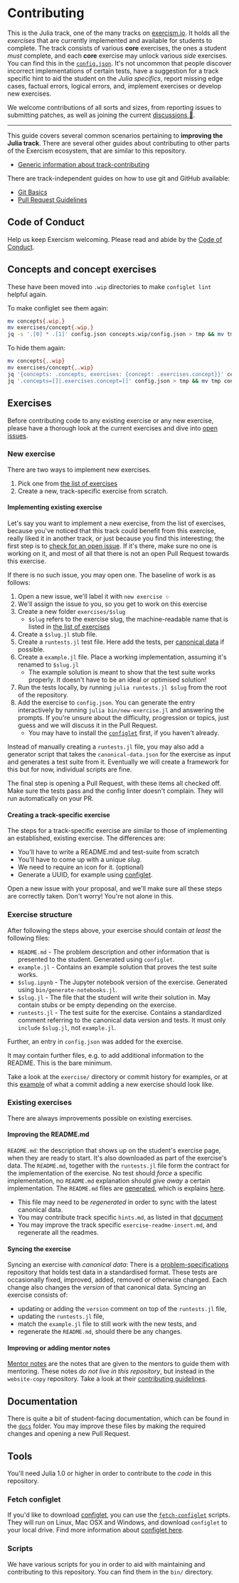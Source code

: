 # Contributing

This is the Julia track, one of the many tracks on [exercism.io][web-exercism].
It holds all the _exercises_ that are currently implemented and available for students to complete.
The track consists of various **core** exercises, the ones a student _must_ complete, and each **core** exercise may unlock various _side_ exercises.
You can find this in the [`config.json`][file-config].
It's not uncommon that people discover incorrect implementations of certain tests, have a suggestion for a track specific hint to aid the student on the _Julia specifics_, report missing edge cases, factual errors, logical errors, and, implement exercises or develop new exercises.

We welcome contributions of all sorts and sizes, from reporting issues to submitting patches, as well as joining the current [discussions 💬][issue-discussion].

---

This guide covers several common scenarios pertaining to **improving the Julia track**. There are several other guides about contributing to other parts of the Exercism ecosystem, that are similar to this repository.

* [Generic information about track-contributing][contributing-generic]

There are track-independent guides on how to use git and GitHub available:

* [Git Basics][contributing-git-basics]
* [Pull Request Guidelines][contributing-pr-guidelines]

## Code of Conduct

Help us keep Exercism welcoming. Please read and abide by the [Code of Conduct][coc].

## Concepts and concept exercises

These have been moved into `.wip` directories to make `configlet lint` helpful again.

To make configlet see them again:

```bash
mv concepts{.wip,}
mv exercises/concept{.wip,}
jq -s '.[0] * .[1]' config.json concepts.wip/config.json > tmp && mv tmp config.json
```

To hide them again:

```bash
mv concepts{,.wip}
mv exercises/concept{,.wip}
jq '{concepts: .concepts, exercises: {concept: .exercises.concept}}' config.json > concepts.wip/config.json
jq '.concepts=[]|.exercises.concept=[]' config.json > tmp && mv tmp config.json
```

## Exercises

Before contributing code to any existing exercise or any new exercise, please have a thorough look at the current exercises and dive into [open issues][issue-open].

### New exercise

There are two ways to implement new exercises.

1. Pick one from [the list of exercises][list-of-exercises]
2. Create a new, track-specific exercise from scratch.

#### Implementing existing exercise

Let's say you want to implement a new exercise, from the list of exercises, because you've noticed that this track could benefit from this exercise, really liked it in another track, or just because you find this interesting; the first step is to [check for an open issue][issue-new-exercise].
If it's there, make sure no one is working on it, and most of all that there is not an open Pull Request towards this exercise.

If there is no such issue, you may open one. The baseline of work is as follows:

1. Open a new issue, we'll label it with `new exercise ✨`
2. We'll assign the issue to you, so you get to work on this exercise
3. Create a new folder `exercises/$slug`
   - `$slug` refers to the exercise slug, the machine-readable name that is listed in [the list of exercises][list-of-exercises]
4. Create a `$slug.jl` stub file.
5. Create a `runtests.jl` test file. Here add the tests, per [canonical data][problem-specifications] if possible.
6. Create a `example.jl` file. Place a working implementation, assuming it's renamed to `$slug.jl`
   - The example solution is meant to show that the test suite works properly. It doesn't have to be an ideal or optimised solution!
7. Run the tests locally, by running `julia runtests.jl $slug` from the root of the repository.
8. Add the exercise to `config.json`. You can generate the entry interactively by running `julia bin/new-exercise.jl` and answering the prompts. If you're unsure about the difficulty, progression or topics, just guess and we will discuss it in the Pull Request.
   - You may have to install the [`configlet`](#fetch-configlet) first, if you haven't already.

Instead of manually creating a `runtests.jl` file, you may also add a generator script that takes the `canonical-data.json` for the exercise as input and generates a test suite from it.
Eventually we will create a framework for this but for now, individual scripts are fine.

The final step is opening a Pull Request, with these items all checked off.
Make sure the tests pass and the config linter doesn't complain.
They will run automatically on your PR.

#### Creating a track-specific exercise

The steps for a track-specific exercise are similar to those of implementing an established, existing exercise. The differences are:

- You'll have to write a README.md and test-suite from scratch
- You'll have to come up with a unique _slug_.
- We need to require an icon for it. (optional)
- Generate a UUID, for example using [configlet][configlet].

Open a new issue with your proposal, and we'll make sure all these steps are correctly taken.
Don't worry!
You're not alone in this.

### Exercise structure

After following the steps above, your exercise should contain _at least_ the following files:

- `README.md` - The problem description and other information that is presented to the student. Generated using `configlet`.
- `example.jl` - Contains an example solution that proves the test suite works.
- `$slug.ipynb` - The Jupyter notebook version of the exercise. Generated using `bin/generate-notebooks.jl`.
- `$slug.jl` - The file that the student will write their solution in. May contain stubs or be empty depending on the exercise.
- `runtests.jl` - The test suite for the exercise. Contains a standardized comment referring to the canonical data version and tests. It must only `include` `$slug.jl`, not `example.jl`.

Further, an entry in `config.json` was added for the exercise.

It may contain further files, e.g. to add additional information to the README. This is the bare minimum.

Take a look at the `exercise/` directory or commit history for examples, or at this [example](https://github.com/exercism/julia/commit/310077d4ed4711122e12795792390b331df72980) of what a commit adding a new exercise should look like.

### Existing exercises

There are always improvements possible on existing exercises. 

#### Improving the README.md

`README.md`: the description that shows up on the student's exercise page, when they are ready to start.
It's also downloaded as part of the exercise's data.
The `README.md`, together with the `runtests.jl` file form the contract for the implementation of the exercise.
No test should _force_ a specific implementation, no `README.md` explanation should _give away_ a certain implementation.
The `README.md` files are [generated][doc-readme], which is explains [here][doc-readme].

  - This file may need to be _regenerated_ in order to sync with the latest canonical data.
  - You may contribute track specific `hints.md`, as listed in that [document][doc-readme]
  - You may improve the track specific `exercise-readme-insert.md`, and regenerate all the readmes.

#### Syncing the exercise

Syncing an exercise with _canonical data_: There is a [problem-specifications][problem-specifications] repository that holds test data in a standardised format.
These tests are occasionally fixed, improved, added, removed or otherwise changed.
Each change also changes the _version_ of that canonical data.
Syncing an exercise consists of:

  - updating or adding the `version` comment on top of the `runtests.jl` file, 
  - updating the `runtests.jl` file,
  - match the `example.jl` file to still work with the new tests, and 
  - regenerate the `README.md`, should there be any changes.

#### Improving or adding mentor notes

[Mentor notes][mentor-notes] are the notes that are given to the mentors to guide them with mentoring.
These notes _do not live in this repository_, but instead in the `website-copy` repository.
Take a look at their [contributing guidelines][contributing-website-copy].

## Documentation

There is quite a bit of student-facing documentation, which can be found in the [`docs`][file-docs] folder.
You may improve these files by making the required changes and opening a new Pull Request.

## Tools

You'll need Julia 1.0 or higher in order to contribute to the _code_ in this repository.

### Fetch configlet

If you'd like to download [configlet][configlet], you can use the [`fetch-configlet`][bin-fetch-configlet] scripts.
They will run on Linux, Mac OSX and Windows, and download `configlet` to your local drive.
Find more information about [configlet here][configlet].

### Scripts

We have various scripts for you in order to aid with maintaining and contributing to this repository.
You can find them in the `bin/` directory.

[configlet]: https://github.com/exercism/configlet
[bin-fetch-configlet]: https://github.com/exercism/julia/blob/master/bin/fetch-configlet
[web-exercism]: https://exercism.org
[file-config]: https://github.com/exercism/julia/blob/master/config.json
[file-docs]: https://github.com/exercism/julia/blob/master/docs
[issue-open]: https://github.com/exercism/julia/issues
[issue-discussion]: https://github.com/exercism/julia/labels/discussion%20%3Aspeech_balloon%3A
[issue-new-exercise]: https://github.com/exercism/julia/issues?q=is%3Aopen+is%3Aissue+label%3A%22%3Asparkles%3A+new+exercise%22
[list-of-exercises]: https://tracks.exercism.io/julia/master/unimplemented
[contributing-generic]: https://exercism.org/docs/building/tracks
[contributing-website-copy]: https://github.com/exercism/website-copy#contributing
[contributing-git-basics]: https://exercism.org/docs/building/github
[contributing-pr-guidelines]: https://exercism.org/docs/building/github/contributors-pull-request-guide
[doc-readme]: https://exercism.org/docs/building/tracks/practice-exercises
[problem-specifications]: https://github.com/exercism/problem-specifications
[coc]: ./CODE_OF_CONDUCT.md
[mentor-notes]: https://github.com/exercism/website-copy/tree/master/tracks/julia/exercises
